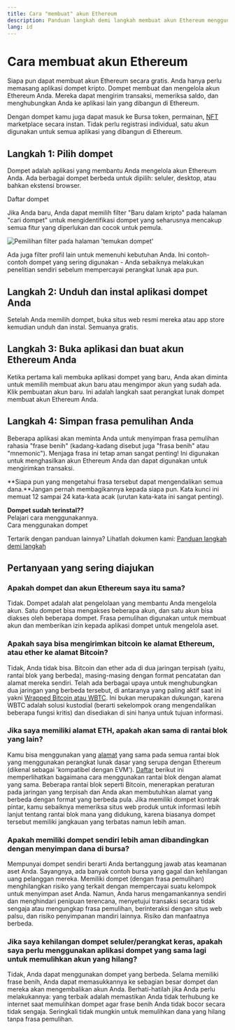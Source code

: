 ```yaml
---
title: Cara "membuat" akun Ethereum
description: Panduan langkah demi langkah membuat akun Ethereum menggunakan dompet.
lang: id
---
```


# Cara membuat akun Ethereum

Siapa pun dapat membuat akun Ethereum secara gratis. Anda hanya perlu memasang aplikasi dompet kripto. Dompet membuat dan mengelola akun Ethereum Anda. Mereka dapat mengirim transaksi, memeriksa saldo, dan menghubungkan Anda ke aplikasi lain yang dibangun di Ethereum.

Dengan dompet kamu juga dapat masuk ke Bursa token, permainan, [NFT](/glossary/#nft) marketplace secara instan. Tidak perlu registrasi individual, satu akun digunakan untuk semua aplikasi yang dibangun di Ethereum.

## Langkah 1: Pilih dompet

Dompet adalah aplikasi yang membantu Anda mengelola akun Ethereum Anda. Ada berbagai dompet berbeda untuk dipilih: seluler, desktop, atau bahkan ekstensi browser.


<ButtonLink href="/wallets/find-wallet/">
  Daftar dompet
</ButtonLink>

Jika Anda baru, Anda dapat memilih filter "Baru dalam kripto" pada halaman "cari dompet" untuk mengidentifikasi dompet yang seharusnya mencakup semua fitur yang diperlukan dan cocok untuk pemula.

![Pemilihan filter pada halaman 'temukan dompet'](./wallet-box.png)

Ada juga filter profil lain untuk memenuhi kebutuhan Anda. Ini contoh-contoh dompet yang sering digunakan - Anda sebaiknya melakukan penelitian sendiri sebelum mempercayai perangkat lunak apa pun.

## Langkah 2: Unduh dan instal aplikasi dompet Anda

Setelah Anda memilih dompet, buka situs web resmi mereka atau app store kemudian unduh dan instal. Semuanya gratis.

## Langkah 3: Buka aplikasi dan buat akun Ethereum Anda

Ketika pertama kali membuka aplikasi dompet yang baru, Anda akan diminta untuk memilih membuat akun baru atau mengimpor akun yang sudah ada. Klik pembuatan akun baru. Ini adalah langkah saat perangkat lunak dompet membuat akun Ethereum Anda.

## Langkah 4: Simpan frasa pemulihan Anda

Beberapa aplikasi akan meminta Anda untuk menyimpan frasa pemulihan rahasia "frase benih" (kadang-kadang disebut juga "frasa benih" atau "mnemonic"). Menjaga frasa ini tetap aman sangat penting! Ini digunakan untuk menghasilkan akun Ethereum Anda dan dapat digunakan untuk mengirimkan transaksi.

**Siapa pun yang mengetahui frasa tersebut dapat mengendalikan semua dana.**Jangan pernah membagikannya kepada siapa pun. Kata kunci ini memuat 12 sampai 24 kata-kata acak (urutan kata-kata ini sangat penting).

<div>
<Alert variant="update">
<AlertEmoji text=":eyes:"/>
<AlertContent className="flex-row justify-between items-center">
  <div><b>Dompet sudah terinstal??</b><br/>Pelajari cara menggunakannya.</div>
  <ButtonLink href="/guides/how-to-use-a-wallet">
    Cara menggunakan dompet
  </ButtonLink>
</AlertContent>
</Alert>
</div>

Tertarik dengan panduan lainnya? Lihatlah dokumen kami: [Panduan langkah demi langkah](/guides/)

## Pertanyaan yang sering diajukan

### Apakah dompet dan akun Ethereum saya itu sama?

Tidak. Dompet adalah alat pengelolaan yang membantu Anda mengelola akun. Satu dompet bisa mengakses beberapa akun, dan satu akun bisa diakses oleh beberapa dompet. Frasa pemulihan digunakan untuk membuat akun dan memberikan izin kepada aplikasi dompet untuk mengelola aset.

### Apakah saya bisa mengirimkan bitcoin ke alamat Ethereum, atau ether ke alamat Bitcoin?

Tidak, Anda tidak bisa. Bitcoin dan ether ada di dua jaringan terpisah (yaitu, rantai blok yang berbeda), masing-masing dengan format pencatatan dan alamat mereka sendiri. Telah ada berbagai upaya untuk menghubungkan dua jaringan yang berbeda tersebut, di antaranya yang paling aktif saat ini yakni [Wrapped Bitcoin atau WBTC](https://www.bitcoin.com/get-started/what-is-wbtc/). Ini bukan merupakan dukungan, karena WBTC adalah solusi kustodial (berarti sekelompok orang mengendalikan beberapa fungsi kritis) dan disediakan di sini hanya untuk tujuan informasi.

### Jika saya memiliki alamat ETH, apakah akan sama di rantai blok yang lain?

Kamu bisa menggunakan yang [alamat](/glossary/#address) yang sama pada semua rantai blok yang menggunakan perangkat lunak dasar yang serupa dengan Ethereum (dikenal sebagai 'kompatibel dengan EVM'). [Daftar](https://chainlist.org/) berikut ini memperlihatkan bagaimana cara menggunakan rantai blok dengan alamat yang sama. Beberapa rantai blok seperti Bitcoin, menerapkan peraturan pada jaringan yang terpisah dan Anda akan membutuhkan alamat yang berbeda dengan format yang berbeda pula. Jika memiliki dompet kontrak pintar, kamu sebaiknya memeriksa situs web produk untuk informasi lebih lanjut tentang rantai blok mana yang didukung, karena biasanya dompet tersebut memiliki jangkauan yang terbatas namun lebih aman.

### Apakah memiliki dompet sendiri lebih aman dibandingkan dengan menyimpan dana di bursa?

Mempunyai dompet sendiri berarti Anda bertanggung jawab atas keamanan aset Anda. Sayangnya, ada banyak contoh bursa yang gagal dan kehilangan uang pelanggan mereka. Memiliki dompet (dengan frasa pemulihan) menghilangkan risiko yang terkait dengan mempercayai suatu kelompok untuk menyimpan aset Anda. Namun, Anda harus mengamankannya sendiri dan menghindari penipuan terencana, menyetujui transaksi secara tidak sengaja atau mengungkap frasa pemulihan, berinteraksi dengan situs web palsu, dan risiko penyimpanan mandiri lainnya. Risiko dan manfaatnya berbeda.

### Jika saya kehilangan dompet seluler/perangkat keras, apakah saya perlu menggunakan aplikasi dompet yang sama lagi untuk memulihkan akun yang hilang?

Tidak, Anda dapat menggunakan dompet yang berbeda. Selama memiliki frase benih, Anda dapat memasukkannya ke sebagian besar dompet dan mereka akan mengembalikan akun Anda. Berhati-hatilah jika Anda perlu melakukannya: yang terbaik adalah memastikan Anda tidak terhubung ke internet saat memulihkan dompet agar frase benih Anda tidak bocor secara tidak sengaja. Seringkali tidak mungkin untuk memulihkan dana yang hilang tanpa frasa pemulihan.
